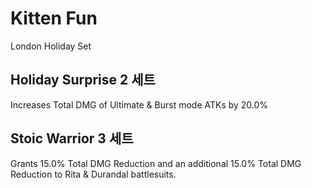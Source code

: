 # Kitten Fun

London Holiday Set

## Holiday Surprise 2 세트

Increases Total DMG of Ultimate & Burst mode ATKs by 20.0%

## Stoic Warrior 3 세트

Grants 15.0% Total DMG Reduction and an additional 15.0% Total DMG Reduction to Rita & Durandal battlesuits.
